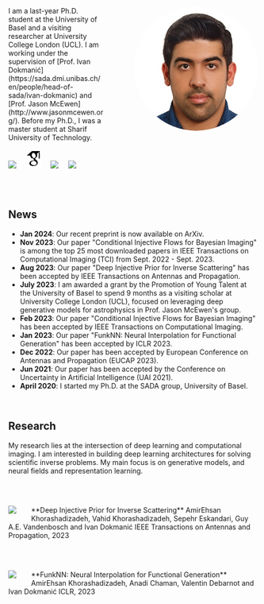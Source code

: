 
<div style="float: right; margin-left: 60px;">
  <img src="figures/photo.jpg" style="border-radius: 70%;" width="250">
</div>
I am a last-year Ph.D. student at the University of Basel and a visiting researcher at University College London (UCL). I am working under the supervision of [Prof. Ivan Dokmanić](https://sada.dmi.unibas.ch/en/people/head-of-sada/ivan-dokmanic) and [Prof. Jason McEwen](http://www.jasonmcewen.org/). Before my Ph.D., I was a master student at Sharif University of Technology.


[<img src="https://freepngimg.com/thumb/gmail/64669-icons-computer-mail-email-address-free-frame.png" height="42px">](mailto:amir.kh@unibas.ch) &nbsp;&nbsp;&nbsp; [<img src="figures/google-scholar.svg" height="40px">](https://scholar.google.com/citations?user=Rou2vXcAAAAJ&hl=en) &nbsp;&nbsp;&nbsp; [<img src="https://github.githubassets.com/assets/GitHub-Mark-ea2971cee799.png" height="42px">](https://github.com/AmirEhsan95)
&nbsp;&nbsp;&nbsp; [<img src="https://upload.wikimedia.org/wikipedia/commons/0/06/Linkedin_circle_black-512.png" height="40px">](https://www.linkedin.com/in/amir-ehsan/)

<br><br>

## News

* **Jan 2024**: Our recent preprint is now available on ArXiv.
* **Nov 2023**: Our paper "Conditional Injective Flows for Bayesian Imaging" is among the top 25 most downloaded papers in IEEE Transactions on Computational Imaging (TCI) from Sept. 2022 - Sept. 2023.
* **Aug 2023**: Our paper "Deep Injective Prior for Inverse Scattering" has been accepted by IEEE Transactions on Antennas and Propagation.
* **July 2023**: I am awarded a grant by the Promotion of Young Talent at the University of Basel to spend 9 months as a visiting scholar at University College London (UCL), focused on leveraging deep generative models for astrophysics in Prof. Jason McEwen's group. 
* **Feb 2023**: Our paper "Conditional Injective Flows for Bayesian Imaging" has been accepted by IEEE Transactions on Computational Imaging.
* **Jan 2023**: Our paper "FunkNN: Neural Interpolation for Functional Generation" has been accepted by ICLR 2023.
* **Dec 2022**: Our paper has been accepted by European Conference on Antennas and Propagation (EUCAP 2023).
* **Jun 2021**: Our paper has been accepted by the Conference on Uncertainty in Artificial Intelligence (UAI 2021).
* **April 2020**: I started my Ph.D. at the SADA group, University of Basel.

<br>

## Research
My research lies at the intersection of deep learning and computational imaging. I am interested in building deep learning architectures for solving scientific inverse problems. My main focus is on generative models, and neural fields and representation learning. 


<br><br>

<div style="float: left; margin-right: 30px;">
  <img src="https://sada.dmi.unibas.ch/gallery/preview/192/screenshot-2023-01-03-at-11-10-37@2x.png" width="250">
</div>
**Deep Injective Prior for Inverse Scattering**
AmirEhsan Khorashadizadeh, Vahid Khorashadizadeh, Sepehr Eskandari, Guy A.E. Vandenbosch and Ivan Dokmanić
IEEE Transactions on Antennas and Propagation, 2023

<br><br>
<div style="float: left; margin-right: 30px;">
  <img src="https://sada.dmi.unibas.ch/gallery/preview/186/screenshot-2023-01-02-at-20-49-14@2x.png" width="250">
</div>
**FunkNN: Neural Interpolation for Functional Generation**
AmirEhsan Khorashadizadeh, Anadi Chaman, Valentin Debarnot and Ivan Dokmanić
ICLR, 2023







